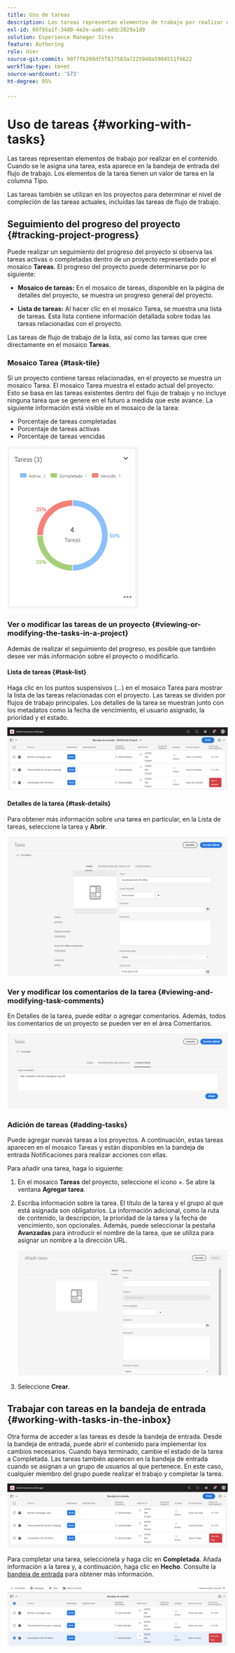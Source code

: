 ```yaml
---
title: Uso de tareas
description: Las tareas representan elementos de trabajo por realizar en el contenido y se utilizan en los proyectos para determinar el nivel de compleción de las tareas actuales
exl-id: 66f95a1f-34d0-4e2e-aa8c-addc2029a1d9
solution: Experience Manager Sites
feature: Authoring
role: User
source-git-commit: 90f7f6209df5f837583a7225940a5984551f6622
workflow-type: tm+mt
source-wordcount: '573'
ht-degree: 95%

---
```


# Uso de tareas {#working-with-tasks}

Las tareas representan elementos de trabajo por realizar en el contenido. Cuando se le asigna una tarea, esta aparece en la bandeja de entrada del flujo de trabajo. Los elementos de la tarea tienen un valor de tarea en la columna Tipo.

Las tareas también se utilizan en los proyectos para determinar el nivel de compleción de las tareas actuales, incluidas las tareas de flujo de trabajo.

## Seguimiento del progreso del proyecto {#tracking-project-progress}

Puede realizar un seguimiento del progreso del proyecto si observa las tareas activas o completadas dentro de un proyecto representado por el mosaico **Tareas**. El progreso del proyecto puede determinarse por lo siguiente:

* **Mosaico de tareas:** En el mosaico de tareas, disponible en la página de detalles del proyecto, se muestra un progreso general del proyecto.

* **Lista de tareas:** Al hacer clic en el mosaico Tarea, se muestra una lista de tareas. Esta lista contiene información detallada sobre todas las tareas relacionadas con el proyecto.

Las tareas de flujo de trabajo de la lista, así como las tareas que cree directamente en el mosaico **Tareas**.

### Mosaico Tarea {#task-tile}

Si un proyecto contiene tareas relacionadas, en el proyecto se muestra un mosaico Tarea. El mosaico Tarea muestra el estado actual del proyecto. Esto se basa en las tareas existentes dentro del flujo de trabajo y no incluye ninguna tarea que se genere en el futuro a medida que este avance. La siguiente información está visible en el mosaico de la tarea:

* Porcentaje de tareas completadas
* Porcentaje de tareas activas
* Porcentaje de tareas vencidas

![Mosaico Tarea](/help/sites-cloud/authoring/assets/projects-tasks-breakdown.png)

### Ver o modificar las tareas de un proyecto {#viewing-or-modifying-the-tasks-in-a-project}

Además de realizar el seguimiento del progreso, es posible que también desee ver más información sobre el proyecto o modificarlo.

#### Lista de tareas {#task-list}

Haga clic en los puntos suspensivos (...) en el mosaico Tarea para mostrar la lista de las tareas relacionadas con el proyecto. Las tareas se dividen por flujos de trabajo principales. Los detalles de la tarea se muestran junto con los metadatos como la fecha de vencimiento, el usuario asignado, la prioridad y el estado.

![Lista de tareas](/help/sites-cloud/authoring/assets/projects-task-list.png)

#### Detalles de la tarea {#task-details}

Para obtener más información sobre una tarea en particular, en la Lista de tareas, seleccione la tarea y **Abrir**.

![Detalles de la tarea](/help/sites-cloud/authoring/assets/projects-task-details.png)

### Ver y modificar los comentarios de la tarea {#viewing-and-modifying-task-comments}

En Detalles de la tarea, puede editar o agregar comentarios. Además, todos los comentarios de un proyecto se pueden ver en el área Comentarios.

![Comentarios sobre las tareas](/help/sites-cloud/authoring/assets/projects-tasks-comments.png)

### Adición de tareas {#adding-tasks}

Puede agregar nuevas tareas a los proyectos. A continuación, estas tareas aparecen en el mosaico Tareas y están disponibles en la bandeja de entrada Notificaciones para realizar acciones con ellas.

Para añadir una tarea, haga lo siguiente:

1. En el mosaico **Tareas** del proyecto, seleccione el icono +. Se abre la ventana **Agregar tarea**.
1. Escriba información sobre la tarea. El título de la tarea y el grupo al que está asignada son obligatorios. La información adicional, como la ruta de contenido, la descripción, la prioridad de la tarea y la fecha de vencimiento, son opcionales. Además, puede seleccionar la pestaña **Avanzadas** para introducir el nombre de la tarea, que se utiliza para asignar un nombre a la dirección URL.

   ![Adición de una tarea](/help/sites-cloud/authoring/assets/projects-add-task.png)

1. Seleccione **Crear**.

## Trabajar con tareas en la bandeja de entrada {#working-with-tasks-in-the-inbox}

Otra forma de acceder a las tareas es desde la bandeja de entrada. Desde la bandeja de entrada, puede abrir el contenido para implementar los cambios necesarios. Cuando haya terminado, cambie el estado de la tarea a Completada. Las tareas también aparecen en la bandeja de entrada cuando se asignan a un grupo de usuarios al que pertenece. En este caso, cualquier miembro del grupo puede realizar el trabajo y completar la tarea.

![Tareas en la bandeja de entrada](/help/sites-cloud/authoring/assets/projects-task-inbox.png)

Para completar una tarea, selecciónela y haga clic en **Completada**. Añada información a la tarea y, a continuación, haga clic en **Hecho**. Consulte la [bandeja de entrada](/help/sites-cloud/authoring/inbox.md) para obtener más información.

![Notificaciones de tareas](/help/sites-cloud/authoring/assets/projects-task-notifications.png)
